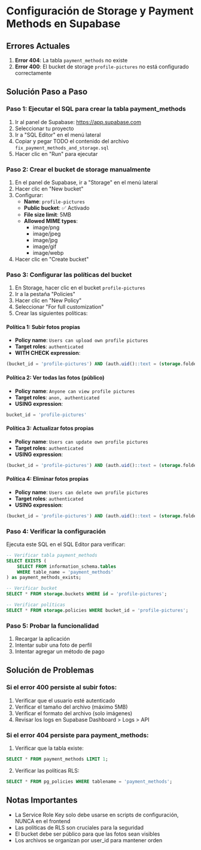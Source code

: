 # Configuración de Storage y Payment Methods en Supabase

## Errores Actuales
1. **Error 404**: La tabla `payment_methods` no existe
2. **Error 400**: El bucket de storage `profile-pictures` no está configurado correctamente

## Solución Paso a Paso

### Paso 1: Ejecutar el SQL para crear la tabla payment_methods

1. Ir al panel de Supabase: https://app.supabase.com
2. Seleccionar tu proyecto
3. Ir a "SQL Editor" en el menú lateral
4. Copiar y pegar TODO el contenido del archivo `fix_payment_methods_and_storage.sql`
5. Hacer clic en "Run" para ejecutar

### Paso 2: Crear el bucket de storage manualmente

1. En el panel de Supabase, ir a "Storage" en el menú lateral
2. Hacer clic en "New bucket"
3. Configurar:
   - **Name**: `profile-pictures`
   - **Public bucket**: ✅ Activado
   - **File size limit**: 5MB
   - **Allowed MIME types**: 
     - image/png
     - image/jpeg
     - image/jpg
     - image/gif
     - image/webp
4. Hacer clic en "Create bucket"

### Paso 3: Configurar las políticas del bucket

1. En Storage, hacer clic en el bucket `profile-pictures`
2. Ir a la pestaña "Policies"
3. Hacer clic en "New Policy"
4. Seleccionar "For full customization" 
5. Crear las siguientes políticas:

#### Política 1: Subir fotos propias
- **Policy name**: `Users can upload own profile pictures`
- **Target roles**: `authenticated`
- **WITH CHECK expression**:
```sql
(bucket_id = 'profile-pictures') AND (auth.uid()::text = (storage.foldername(name))[1])
```

#### Política 2: Ver todas las fotos (público)
- **Policy name**: `Anyone can view profile pictures`
- **Target roles**: `anon, authenticated`
- **USING expression**:
```sql
bucket_id = 'profile-pictures'
```

#### Política 3: Actualizar fotos propias
- **Policy name**: `Users can update own profile pictures`
- **Target roles**: `authenticated`
- **USING expression**:
```sql
(bucket_id = 'profile-pictures') AND (auth.uid()::text = (storage.foldername(name))[1])
```

#### Política 4: Eliminar fotos propias
- **Policy name**: `Users can delete own profile pictures`
- **Target roles**: `authenticated`
- **USING expression**:
```sql
(bucket_id = 'profile-pictures') AND (auth.uid()::text = (storage.foldername(name))[1])
```

### Paso 4: Verificar la configuración

Ejecuta este SQL en el SQL Editor para verificar:

```sql
-- Verificar tabla payment_methods
SELECT EXISTS (
    SELECT FROM information_schema.tables 
    WHERE table_name = 'payment_methods'
) as payment_methods_exists;

-- Verificar bucket
SELECT * FROM storage.buckets WHERE id = 'profile-pictures';

-- Verificar políticas
SELECT * FROM storage.policies WHERE bucket_id = 'profile-pictures';
```

### Paso 5: Probar la funcionalidad

1. Recargar la aplicación
2. Intentar subir una foto de perfil
3. Intentar agregar un método de pago

## Solución de Problemas

### Si el error 400 persiste al subir fotos:

1. Verificar que el usuario esté autenticado
2. Verificar el tamaño del archivo (máximo 5MB)
3. Verificar el formato del archivo (solo imágenes)
4. Revisar los logs en Supabase Dashboard > Logs > API

### Si el error 404 persiste para payment_methods:

1. Verificar que la tabla existe:
```sql
SELECT * FROM payment_methods LIMIT 1;
```

2. Verificar las políticas RLS:
```sql
SELECT * FROM pg_policies WHERE tablename = 'payment_methods';
```

## Notas Importantes

- La Service Role Key solo debe usarse en scripts de configuración, NUNCA en el frontend
- Las políticas de RLS son cruciales para la seguridad
- El bucket debe ser público para que las fotos sean visibles
- Los archivos se organizan por user_id para mantener orden